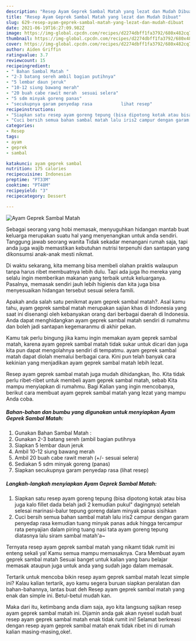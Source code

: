 ```yaml
---
description: "Resep Ayam Geprek Sambal Matah yang lezat dan Mudah Dibuat"
title: "Resep Ayam Geprek Sambal Matah yang lezat dan Mudah Dibuat"
slug: 629-resep-ayam-geprek-sambal-matah-yang-lezat-dan-mudah-dibuat
date: 2021-06-19T16:27:09.982Z
image: https://img-global.cpcdn.com/recipes/d2274dbff1fa3792/680x482cq70/ayam-geprek-sambal-matah-foto-resep-utama.jpg
thumbnail: https://img-global.cpcdn.com/recipes/d2274dbff1fa3792/680x482cq70/ayam-geprek-sambal-matah-foto-resep-utama.jpg
cover: https://img-global.cpcdn.com/recipes/d2274dbff1fa3792/680x482cq70/ayam-geprek-sambal-matah-foto-resep-utama.jpg
author: Aiden Griffin
ratingvalue: 3.7
reviewcount: 15
recipeingredient:
- " Bahan Sambal Matah "
- "2-3 batang sereh ambil bagian putihnya"
- "5 lembar daun jeruk"
- "10-12 siung bawang merah"
- "20 buah cabe rawit merah  sesuai selera"
- "5 sdm minyak goreng panas"
- "secukupnya garam penyedap rasa           lihat resep"
recipeinstructions:
- "Siapkan satu resep ayam goreng tepung (bisa dipotong kotak atau bisa juga kalo fillet dada belah jadi 2 kemudian pukul&#34; dagingnya) setelah selesai marinasi-balur tepung goreng dalam minyak panas sisihkan"
- "Cuci bersih semua bahan sambal matah lalu iris2 campur dengan garam penyedap rasa kemudian tuang minyak panas aduk hingga tercampur rata penyajian dalam piring tuang nasi tata ayam goreng tepung diatasnya lalu siram sambal matah&#39;a~"
categories:
- Resep
tags:
- ayam
- geprek
- sambal

katakunci: ayam geprek sambal 
nutrition: 175 calories
recipecuisine: Indonesian
preptime: "PT33M"
cooktime: "PT48M"
recipeyield: "3"
recipecategory: Dessert

---
```



![Ayam Geprek Sambal Matah](https://img-global.cpcdn.com/recipes/d2274dbff1fa3792/680x482cq70/ayam-geprek-sambal-matah-foto-resep-utama.jpg)

Sebagai seorang yang hobi memasak, menyuguhkan hidangan mantab buat keluarga merupakan suatu hal yang menyenangkan untuk anda sendiri. Tanggung jawab seorang  wanita Tidak sekadar menangani rumah saja, tapi anda juga wajib memastikan kebutuhan nutrisi terpenuhi dan santapan yang dikonsumsi anak-anak mesti nikmat.

Di waktu  sekarang, kita memang bisa membeli olahan praktis walaupun tanpa harus ribet membuatnya lebih dulu. Tapi ada juga lho mereka yang selalu ingin memberikan makanan yang terbaik untuk keluarganya. Pasalnya, memasak sendiri jauh lebih higienis dan kita juga bisa menyesuaikan hidangan tersebut sesuai selera famili. 



Apakah anda salah satu penikmat ayam geprek sambal matah?. Asal kamu tahu, ayam geprek sambal matah merupakan sajian khas di Indonesia yang saat ini disenangi oleh kebanyakan orang dari berbagai daerah di Indonesia. Anda dapat menghidangkan ayam geprek sambal matah sendiri di rumahmu dan boleh jadi santapan kegemaranmu di akhir pekan.

Kamu tak perlu bingung jika kamu ingin memakan ayam geprek sambal matah, karena ayam geprek sambal matah tidak sukar untuk dicari dan juga kita pun dapat mengolahnya sendiri di tempatmu. ayam geprek sambal matah dapat diolah memalui berbagai cara. Kini pun telah banyak cara kekinian yang menjadikan ayam geprek sambal matah lebih lezat.

Resep ayam geprek sambal matah juga mudah dihidangkan, lho. Kita tidak perlu ribet-ribet untuk membeli ayam geprek sambal matah, sebab Kita mampu menyiapkan di rumahmu. Bagi Kalian yang ingin mencobanya, berikut cara membuat ayam geprek sambal matah yang lezat yang mampu Anda coba.

<!--inarticleads1-->

##### Bahan-bahan dan bumbu yang digunakan untuk menyiapkan Ayam Geprek Sambal Matah:

1. Gunakan  Bahan Sambal Matah :
1. Gunakan 2-3 batang sereh (ambil bagian putihnya
1. Siapkan 5 lembar daun jeruk
1. Ambil 10-12 siung bawang merah
1. Ambil 20 buah cabe rawit merah (+/- sesuai selera)
1. Sediakan 5 sdm minyak goreng (panas)
1. Siapkan secukupnya garam penyedap rasa           (lihat resep)




<!--inarticleads2-->

##### Langkah-langkah menyiapkan Ayam Geprek Sambal Matah:

1. Siapkan satu resep ayam goreng tepung (bisa dipotong kotak atau bisa juga kalo fillet dada belah jadi 2 kemudian pukul&#34; dagingnya) setelah selesai marinasi-balur tepung goreng dalam minyak panas sisihkan
1. Cuci bersih semua bahan sambal matah lalu iris2 campur dengan garam penyedap rasa kemudian tuang minyak panas aduk hingga tercampur rata penyajian dalam piring tuang nasi tata ayam goreng tepung diatasnya lalu siram sambal matah&#39;a~




Ternyata resep ayam geprek sambal matah yang nikamt tidak rumit ini enteng sekali ya! Kamu semua mampu memasaknya. Cara Membuat ayam geprek sambal matah Sesuai banget untuk kalian yang baru belajar memasak ataupun juga untuk anda yang sudah jago dalam memasak.

Tertarik untuk mencoba bikin resep ayam geprek sambal matah lezat simple ini? Kalau kalian tertarik, ayo kamu segera buruan siapkan peralatan dan bahan-bahannya, lantas buat deh Resep ayam geprek sambal matah yang enak dan simple ini. Betul-betul mudah kan. 

Maka dari itu, ketimbang anda diam saja, ayo kita langsung sajikan resep ayam geprek sambal matah ini. Dijamin anda gak akan nyesel sudah buat resep ayam geprek sambal matah enak tidak rumit ini! Selamat berkreasi dengan resep ayam geprek sambal matah enak tidak ribet ini di rumah kalian masing-masing,oke!.

